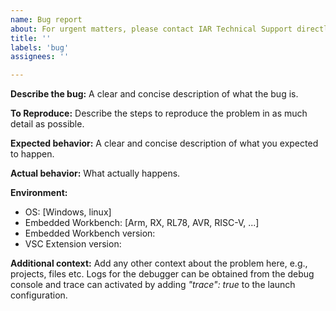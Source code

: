 ```yaml
---
name: Bug report
about: For urgent matters, please contact IAR Technical Support directly. We reply to GitHub issues on a best effort basis.
title: ''
labels: 'bug'
assignees: ''

---
```


<!-- NOTE: We reply to GitHub issues on a best effort basis. For urgent matters, please contact IAR Technical Support at https://www.iar.com/knowledge/support/request-technical-support/ -->
**Describe the bug:**
A clear and concise description of what the bug is.

**To Reproduce:**
Describe the steps to reproduce the problem in as much detail as possible.

**Expected behavior:**
A clear and concise description of what you expected to happen.

**Actual behavior:**
What actually happens.

**Environment:**

- OS: [Windows, linux]
- Embedded Workbench: [Arm, RX, RL78, AVR, RISC-V, ...]
- Embedded Workbench version:
- VSC Extension version:

**Additional context:**
Add any other context about the problem here, e.g., projects, files etc. Logs for the debugger can be obtained from the debug console and trace can activated by adding *"trace": true* to the launch configuration.
